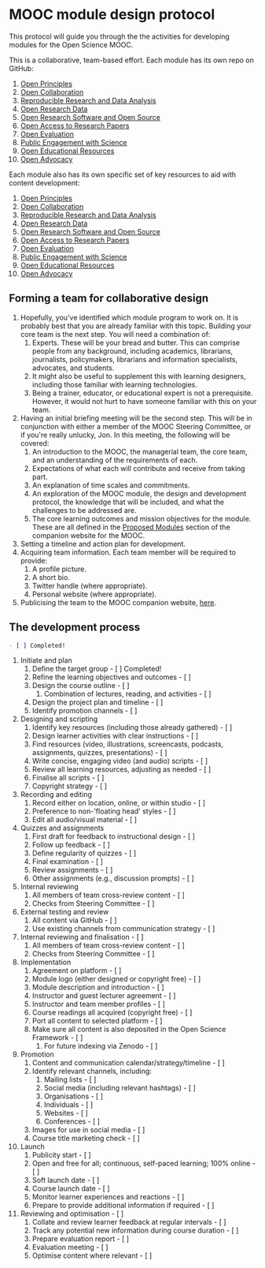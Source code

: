 # MOOC module design protocol

This protocol will guide you through the the activities for developing modules for the Open Science MOOC.

This is a collaborative, team-based effort. Each module has its own repo on GitHub:

1. [Open Principles](https://github.com/OpenScienceMOOC/Module-1-Open-Principles)
2. [Open Collaboration](https://github.com/OpenScienceMOOC/Module-2-Collaborative-Platforms)
3. [Reproducible Research and Data Analysis](https://github.com/OpenScienceMOOC/Module-3-Reproducible-Research-and-Data-Analysis)
4. [Open Research Data](https://github.com/OpenScienceMOOC/Module-4-Open-Research-Data)
5. [Open Research Software and Open Source](https://github.com/OpenScienceMOOC/Module-5-Open-Research-Software-and-Ope)
6. [Open Access to Research Papers](https://github.com/OpenScienceMOOC/Module-6-Open-Access-to-Resea)
7. [Open Evaluation](https://github.com/OpenScienceMOOC/Module-7-Open-Evaluation)
8. [Public Engagement with Science](https://github.com/OpenScienceMOOC/Module-8-Public-Engagement-with-Science)
9. [Open Educational Resources](https://github.com/OpenScienceMOOC/Module-9-Open-Educational-Resources)
10. [Open Advocacy](https://github.com/OpenScienceMOOC/Module-10-Open-Advocacy)

Each module also has its own specific set of key resources to aid with content development:

1. [Open Principles](https://opensciencemooc.eu/open-science-resources/#one)
2. [Open Collaboration](https://opensciencemooc.eu/open-science-resources/#two)
3. [Reproducible Research and Data Analysis](https://opensciencemooc.eu/open-science-resources/#three)
4. [Open Research Data](https://opensciencemooc.eu/open-science-resources/#four)
5. [Open Research Software and Open Source](https://opensciencemooc.eu/open-science-resources/#five)
6. [Open Access to Research Papers](https://opensciencemooc.eu/open-science-resources/#six)
7. [Open Evaluation](https://opensciencemooc.eu/open-science-resources/#seven)
8. [Public Engagement with Science](https://opensciencemooc.eu/open-science-resources/#eight)
9. [Open Educational Resources](https://opensciencemooc.eu/open-science-resources/#nine)
10. [Open Advocacy](https://opensciencemooc.eu/open-science-resources/#ten)

## Forming a team for collaborative design

1. Hopefully, you&#39;ve identified which module program to work on. It is probably best that you are already familiar with this topic. Building your core team is the next step. You will need a combination of:
   1. Experts. These will be your bread and butter. This can comprise people from any background, including academics, librarians, journalists, policymakers, librarians and information specialists, advocates, and students.
   2. It might also be useful to supplement this with learning designers, including those familiar with learning technologies.
   3. Being a trainer, educator, or educational expert is not a prerequisite. However, it would not hurt to have someone familiar with this on your team.
2. Having an initial briefing meeting will be the second step. This will be in conjunction with either a member of the MOOC Steering Committee, or if you&#39;re really unlucky, Jon. In this meeting, the following will be covered:
   1. An introduction to the MOOC, the managerial team, the core team, and an understanding of the requirements of each.
   2. Expectations of what each will contribute and receive from taking part.
   3. An explanation of time scales and commitments.
   4. An exploration of the MOOC module, the design and development protocol, the knowledge that will be included, and what the challenges to be addressed are.
   5. The core learning outcomes and mission objectives for the module. These are all defined in the [Proposed Modules](https://opensciencemooc.eu/proposed-modules/) section of the companion website for the MOOC.
3. Setting a timeline and action plan for development.
4. Acquiring team information. Each team member will be required to provide:
   1. A profile picture.
   2. A short bio.
   3. Twitter handle (where appropriate).
   4. Personal website (where appropriate).
5. Publicising the team to the MOOC companion website, [here](https://opensciencemooc.eu/about-us/production-team/).

## The development process

```markdown
- [ ] Completed!
```

1. Initiate and plan
   1. Define the target group - [ ] Completed!
   2. Refine the learning objectives and outcomes - [ ]
   3. Design the course outline - [ ]
       1. Combination of lectures, reading, and activities - [ ]
   4. Design the project plan and timeline - [ ]
   5. Identify promotion channels - [ ]
2. Designing and scripting
   1. Identify key resources (including those already gathered) - [ ]
   2. Design learner activities with clear instructions - [ ]
   3. Find resources (video, illustrations, screencasts, podcasts, assignments, quizzes, presentations) - [ ]
   4. Write concise, engaging video (and audio) scripts - [ ]
   5. Review all learning resources, adjusting as needed - [ ]
   6. Finalise all scripts - [ ]
   7. Copyright strategy - [ ]
3. Recording and editing
   1. Record either on location, online, or within studio - [ ]
   2. Preference to non-'floating head' styles - [ ]
   3. Edit all audio/visual material - [ ]
4. Quizzes and assignments
   1. First draft for feedback to instructional design - [ ]
   2. Follow up feedback - [ ]
   3. Define regularity of quizzes - [ ]
   4. Final examination - [ ]
   5. Review assignments - [ ] 
   6. Other assignments (e.g., discussion prompts) - [ ]
5. Internal reviewing
   1. All members of team cross-review content - [ ]
   2. Checks from Steering Committee - [ ]
6. External testing and review 
   1. All content via GitHub - [ ]
   2. Use existing channels from communication strategy - [ ]
7. Internal reviewing and finalisation - [ ]
   1. All members of team cross-review content - [ ]
   2. Checks from Steering Committee - [ ]
8. Implementation 
   1. Agreement on platform - [ ]
   2. Module logo (either designed or copyright free) - [ ]
   3. Module description and introduction - [ ]
   4. Instructor and guest lecturer agreement - [ ]
   5. Instructor and team member profiles - [ ]
   6. Course readings all acquired (copyright free) - [ ]
   7. Port all content to selected platform - [ ]
   8. Make sure all content is also deposited in the Open Science Framework - [ ]
       1. For future indexing via Zenodo - [ ]
9. Promotion
   1. Content and communication calendar/strategy/timeline - [ ]
   2. Identify relevant channels, including:
       1. Mailing lists - [ ]
       2. Social media (including relevant hashtags) - [ ]
       3. Organisations - [ ]
       4. Individuals - [ ]
       5. Websites - [ ]
       6. Conferences - [ ]
   3. Images for use in social media - [ ]
   4. Course title marketing check - [ ] 
10. Launch
    1. Publicity start - [ ]
    2. Open and free for all; continuous, self-paced learning; 100% online - [ ]
    3. Soft launch date - [ ]
    4. Course launch date - [ ]
    5. Monitor learner experiences and reactions - [ ]
    6. Prepare to provide additional information if required - [ ]
11. Reviewing and optimisation - [ ]
    1. Collate and review learner feedback at regular intervals - [ ]
    2. Track any potential new information during course duration - [ ]
    3. Prepare evaluation report - [ ]
    4. Evaluation meeting - [ ]
    5. Optimise content where relevant - [ ]